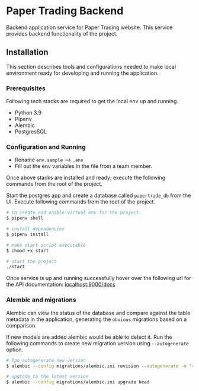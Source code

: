 # Paper Trading Backend

Backend application service for Paper Trading website. This service provides backend functionality of the project.

## Installation

This section describes tools and configurations needed to make local environment ready for developing and running the application.

### Prerequisites

Following tech stacks are required to get the local env up and running.

- Python 3.9
- Pipenv
- Alembic
- PostgresSQL

### Configuration and Running

- Rename `env.sample` --> `.env`
- Fill out the env variables in the file from a team member.

Once above stacks are installed and ready; execute the following commands from the root of the project.

Start the postgres app and create a database called `papertrade_db` from the UI. Execute following commands from the root of the project.

```sh
# to create and enable virtual env for the project.
$ pipenv shell

# install dependencies
$ pipenv install

# make start script executable
$ chmod +x start

# start the project
./start
```

Once service is up and running successfully hover over the following url for the API documentation:
[localhost:9000/docs](http://127.0.0.1:9000/docs)

### Alembic and migrations

Alembic can view the status of the database and compare against the table metadata in the application, generating the `obvious` migrations based on a comparison.

If new models are added alembic would be able to detect it. Run the following commands to create new migration version using `--autogenerate` option.

```sh
# Tpo autogenerate new version
$ alembic --config migrations/alembic.ini revision --autogenerate -m "<commit_message>"

# upgrade to the latest version
$ alembic --config migrations/alembic.ini upgrade head

```
